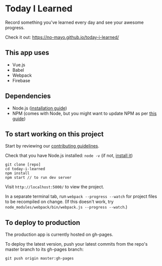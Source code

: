 # Today I Learned

Record something you've learned every day and see your awesome progress.

Check it out: https://no-mayo.github.io/today-i-learned/

## This app uses

* Vue.js
* Babel
* Webpack
* Firebase

## Dependencies

* Node.js ([installation guide](https://nodejs.org/en/download/))
* NPM (comes with Node, but you might want to update NPM as per [this guide](https://docs.npmjs.com/getting-started/installing-node))

## To start working on this project

Start by reviewing our [contributing guidelines](https://github.com/no-mayo/today-i-learned/blob/master/CONTRIBUTING.md).

Check that you have Node.js installed: `node -v` (if not, [install it](https://nodejs.org/en/download/))

```
git clone [repo]
cd today-i-learned
npm install
npm start // to run dev server
```

Visit `http://localhost:5000/` to view the project.

In a separate terminal tab, run `webpack --progress --watch` for project files to be recompiled on change. (If this doesn't work, try `node_modules/webpack/bin/webpack.js --progress --watch`.)

## To deploy to production

The production app is currently hosted on gh-pages.

To deploy the latest version, push your latest commits from the repo's master branch to its gh-pages branch:

```
git push origin master:gh-pages
```
